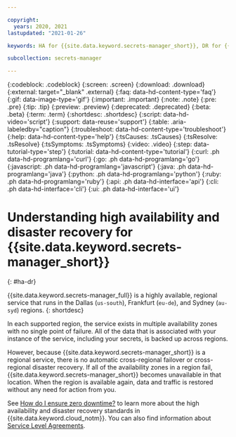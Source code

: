 ```yaml
---

copyright:
  years: 2020, 2021
lastupdated: "2021-01-26"

keywords: HA for {{site.data.keyword.secrets-manager_short}}, DR for {{site.data.keyword.secrets-manager_short}}, high availability for {{site.data.keyword.secrets-manager_short}}, disaster recovery for {{site.data.keyword.secrets-manager_short}}, failover for {{site.data.keyword.secrets-manager_short}}

subcollection: secrets-manager

---
```


{:codeblock: .codeblock}
{:screen: .screen}
{:download: .download}
{:external: target="_blank" .external}
{:faq: data-hd-content-type='faq'}
{:gif: data-image-type='gif'}
{:important: .important}
{:note: .note}
{:pre: .pre}
{:tip: .tip}
{:preview: .preview}
{:deprecated: .deprecated}
{:beta: .beta}
{:term: .term}
{:shortdesc: .shortdesc}
{:script: data-hd-video='script'}
{:support: data-reuse='support'}
{:table: .aria-labeledby="caption"}
{:troubleshoot: data-hd-content-type='troubleshoot'}
{:help: data-hd-content-type='help'}
{:tsCauses: .tsCauses}
{:tsResolve: .tsResolve}
{:tsSymptoms: .tsSymptoms}
{:video: .video}
{:step: data-tutorial-type='step'}
{:tutorial: data-hd-content-type='tutorial'}
{:curl: .ph data-hd-programlang='curl'}
{:go: .ph data-hd-programlang='go'} 
{:javascript: .ph data-hd-programlang='javascript'}
{:java: .ph data-hd-programlang='java'}
{:python: .ph data-hd-programlang='python'}
{:ruby: .ph data-hd-programlang='ruby'}
{:api: .ph data-hd-interface='api'}
{:cli: .ph data-hd-interface='cli'}
{:ui: .ph data-hd-interface='ui'}

# Understanding high availability and disaster recovery for {{site.data.keyword.secrets-manager_short}}
{: #ha-dr}

{{site.data.keyword.secrets-manager_full}} is a highly available, regional service that runs in the Dallas (`us-south`), Frankfurt (`eu-de`), and Sydney (`au-syd`) regions.
{: shortdesc}



In each supported region, the service exists in multiple availability zones with no single point of failure. All of the data that is associated with your instance of the service, including your secrets, is backed up across regions. 

However, because {{site.data.keyword.secrets-manager_short}} is a regional service, there is no automatic cross-regional failover or cross-regional disaster recovery. If all of the availability zones in a region fail, {{site.data.keyword.secrets-manager_short}} becomes unavailable in that location. When the region is available again, data and traffic is restored without any need for action from you.

See [How do I ensure zero downtime?](/docs/overview?topic=overview-zero-downtime) to learn more about the high availability and disaster recovery standards in {{site.data.keyword.cloud_notm}}. You can also find information about [Service Level Agreements](/docs/overview?topic=overview-slas).  

